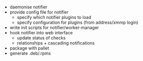  * daemonise notifier
 * provide config file for notifier
   * specify which notifier plugins to load
   * specify configuration for plugins (from address/xmmp login)
 * write init scripts for notifier/worker-manager
 * hook notifier into web interface
   * update status of checks
   * relationships + cascading notifications
 * package with pallet
 * generate .deb/.rpms
